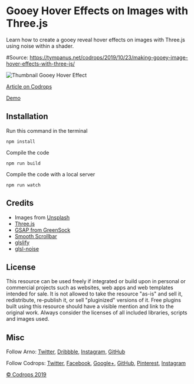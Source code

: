 # Gooey Hover Effects on Images with Three.js

Learn how to create a gooey reveal hover effects on images with Three.js using noise within a shader.

#Source: https://tympanus.net/codrops/2019/10/23/making-gooey-image-hover-effects-with-three-js/

![Thumbnail Gooey Hover Effect](https://tympanus.net/codrops/wp-content/uploads/2019/10/ThumbnailGooeyHoverEffect.jpg)

[Article on Codrops](https://tympanus.net/codrops/?p=43947)

[Demo](http://tympanus.net/Tutorials/GooeyImageHoverEffects/)

## Installation
Run this command in the terminal
```
npm install
```

Compile the code
```
npm run build
```

Compile the code with a local server
```
npm run watch
```


## Credits

- Images from [Unsplash](https://unsplash.com)
- [Three.js](https://threejs.org/docs/)
- [GSAP from GreenSock](https://greensock.com/)
- [Smooth Scrollbar](https://idiotwu.github.io/smooth-scrollbar/)
- [glslify](https://github.com/glslify/glslify)
- [glsl-noise](https://www.npmjs.com/package/glsl-noise)

## License
This resource can be used freely if integrated or build upon in personal or commercial projects such as websites, web apps and web templates intended for sale. It is not allowed to take the resource "as-is" and sell it, redistribute, re-publish it, or sell "pluginized" versions of it. Free plugins built using this resource should have a visible mention and link to the original work. Always consider the licenses of all included libraries, scripts and images used.

## Misc

Follow Arno: [Twitter](https://twitter.com/aqro), [Dribbble](https://dribbble.com/Aqro), [Instagram](https://instagram.com/aqro/), [GitHub](https://github.com/Aqro)

Follow Codrops: [Twitter](http://www.twitter.com/codrops), [Facebook](http://www.facebook.com/codrops), [Google+](https://plus.google.com/101095823814290637419), [GitHub](https://github.com/codrops), [Pinterest](http://www.pinterest.com/codrops/), [Instagram](https://www.instagram.com/codropsss/)


[© Codrops 2019](http://www.codrops.com)
